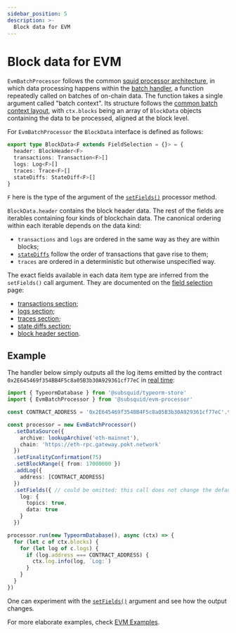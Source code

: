 ```yaml
---
sidebar_position: 5
description: >-
  Block data for EVM
---
```


# Block data for EVM

`EvmBatchProcessor` follows the common [squid processor architecture](/sdk/overview), in which data processing happens within the [batch handler](/sdk/overview/#processorrun), a function repeatedly called on batches of on-chain data. The function takes a single argument called "batch context". Its structure follows the [common batch context layout](/sdk/overview/#batch-context), with `ctx.blocks` being an array of `BlockData` objects containing the data to be processed, aligned at the block level.

For `EvmBatchProcessor` the `BlockData` interface is defined as follows:
```ts
export type BlockData<F extends FieldSelection = {}> = {
  header: BlockHeader<F>
  transactions: Transaction<F>[]
  logs: Log<F>[]
  traces: Trace<F>[]
  stateDiffs: StateDiff<F>[]
}
```
`F` here is the type of the argument of the [`setFields()`](/sdk/reference/processors/evm-batch/field-selection) processor method.

`BlockData.header` contains the block header data. The rest of the fields are iterables containing four kinds of blockchain data. The canonical ordering within each iterable depends on the data kind:
 - `transactions` and `logs` are ordered in the same way as they are within blocks;
 - [`stateDiffs`](/sdk/reference/processors/evm-batch/state-diffs) follow the order of transactions that gave rise to them;
 - `traces` are ordered in a deterministic but otherwise unspecified way.

The exact fields available in each data item type are inferred from the `setFields()` call argument. They are documented on the [field selection](/sdk/reference/processors/evm-batch/field-selection) page:
 - [transactions section](/sdk/reference/processors/evm-batch/field-selection/#transactions);
 - [logs section](/sdk/reference/processors/evm-batch/field-selection/#logs);
 - [traces section](/sdk/reference/processors/evm-batch/field-selection/#traces);
 - [state diffs section](/sdk/reference/processors/evm-batch/field-selection/#state-diffs);
 - [block header section](/sdk/reference/processors/evm-batch/field-selection/#block-headers).

## Example

The handler below simply outputs all the log items emitted by the contract `0x2E645469f354BB4F5c8a05B3b30A929361cf77eC` in [real time](/sdk/resources/basics/unfinalized-blocks):

```ts
import { TypeormDatabase } from '@subsquid/typeorm-store'
import { EvmBatchProcessor } from '@subsquid/evm-processor'

const CONTRACT_ADDRESS = '0x2E645469f354BB4F5c8a05B3b30A929361cf77eC'.toLowerCase()

const processor = new EvmBatchProcessor()
  .setDataSource({
    archive: lookupArchive('eth-mainnet'),
    chain: 'https://eth-rpc.gateway.pokt.network'
  })
  .setFinalityConfirmation(75)
  .setBlockRange({ from: 17000000 })
  .addLog({
    address: [CONTRACT_ADDRESS]
  })
  .setFields({ // could be omitted: this call does not change the defaults
    log: {
      topics: true,
      data: true
    }
  })

processor.run(new TypeormDatabase(), async (ctx) => {
  for (let c of ctx.blocks) {
    for (let log of c.logs) {
      if (log.address === CONTRACT_ADDRESS) {
        ctx.log.info(log, `Log:`)
      }
    }
  }
})
```

One can experiment with the [`setFields()`](/sdk/reference/processors/evm-batch/field-selection) argument and see how the output changes.

For more elaborate examples, check [EVM Examples](/sdk/examples).
